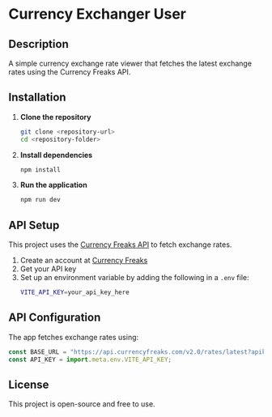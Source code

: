 # Currency Exchanger User

## Description

A simple currency exchange rate viewer that fetches the latest exchange rates using the Currency Freaks API.

## Installation

1. **Clone the repository**

   ```sh
   git clone <repository-url>
   cd <repository-folder>
   ```

2. **Install dependencies**

   ```sh
   npm install
   ```

3. **Run the application**
   ```sh
   npm run dev
   ```

## API Setup

This project uses the [Currency Freaks API](https://currencyfreaks.com/) to fetch exchange rates.

1. Create an account at [Currency Freaks](https://currencyfreaks.com/)
2. Get your API key
3. Set up an environment variable by adding the following in a `.env` file:
   ```sh
   VITE_API_KEY=your_api_key_here
   ```

## API Configuration

The app fetches exchange rates using:

```js
const BASE_URL = "https://api.currencyfreaks.com/v2.0/rates/latest?apikey=";
const API_KEY = import.meta.env.VITE_API_KEY;
```

## License

This project is open-source and free to use.
